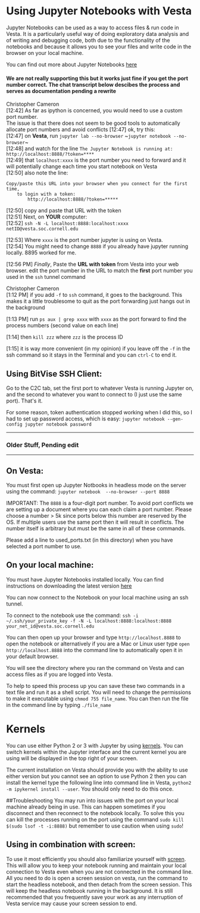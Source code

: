 # Using Jupyter Notebooks with Vesta

Jupyter Notebooks can be used as a way to access files & run code in Vesta.
It is a particularly useful way of doing exploratory data analysis and of
writing and debugging code, both due to the functionality of the notebooks and
because it allows you to see your files and write code in the browser on your
local machine.

You can find out more about Jupyter Notebooks
[here](http://jupyter.readthedocs.io/en/latest/index.html)

#### We are not really supporting this but it works just fine if you get the port number correct. The chat transcript below descibes the process and serves as documentation pending a rewrite

Christopher Cameron  
[12:42] As far as ipython is concerned, you would need to use a custom port number.  
The issue is that there does not seem to be good tools to automatically allocate port numbers and avoid conflicts
[12:47] 
ok, try this:  
[12:47] 
on **Vesta**, run `jupyter lab --no-browser`  ~`jupyter notebook --no-browser`~  
[12:48] 
and watch for the line 
`The Jupyter Notebook is running at: http://localhost:8888/?token=****`  
[12:49] 
that `localhost:xxxx` is the port number you need to forward and it will potentially change each time you start notebook on Vesta  
[12:50] 
also note the line:

```
Copy/paste this URL into your browser when you connect for the first time,
    to login with a token:
        http://localhost:8888/?token=*****
```

[12:50] 
copy and paste that URL with the token  
[12:51] 
Next, on **YOUR** computer:  
[12:52] 
`ssh -N -L localhost:8888:localhost:xxxx netID@vesta.soc.cornell.edu`  

[12:53] Where `xxxx` is the port number jupyter is using on Vesta.  
[12:54] You might need to change `8888` if you already have jupyter running locally. 8895 worked for me.  

[12:56 PM] _Finally_, Paste the **URL with token** from Vesta into your web browser. edit the port number in the URL to match the **first** port number you used in the `ssh` tunnel command


Christopher Cameron  
[1:12 PM] if you add `-f` to `ssh` command, it goes to the background. This makes it a little troublesome to quit as the port forwarding just hangs out in the background

[1:13 PM] 
run `ps aux | grep xxxx` with `xxxx` as the port forward to find the process numbers (second value on each line)  

[1:14] then `kill zzz` where `zzz` is the process ID  

[1:15] it is way more convenient (in my opinion) if you leave off the `-f` in the ssh command so it stays in the Terminal and you can `ctrl-C` to end it.  


## Using BitVise SSH Client:
Go to the C2C tab, set the first port to whatever Vesta is running Jupyter on, and the second to whatever you want to connect to (I just use the same port). That's it.

For some reason, token authentication stopped working when I did this, so I had to set up password access, which is easy:
`jupyter notebook --gen-config
jupyter notebook password`


----
### Older Stuff, Pending edit 
----

## On Vesta:

You must first open up Jupyter Notbooks in headless mode on the server using
the command: `jupyter notebook  --no-browser --port 8888`

IMPORTANT: The `8888` is a four-digit port number. To avoid port conflicts we
are setting up a document where you can each claim a port number. Please choose a number > 5k since ports below this number are reserved by the OS. If multiple
users use the same port then it will result in conflicts. The number itself is
arbitrary but must be the same in all of these commands.

Please add a line to used_ports.txt (in this directory) when you have selected a port number to use.

## On your local machine:

You must have Jupyter Notebooks installed locally. You can find instructions on
downloading the latest version [here](http://jupyter.readthedocs.io/en/latest/install.html)

You can now connect to the Notebook on your local machine using an ssh tunnel.

To connect to the notebook use the command:
`ssh -i ~/.ssh/your_private_key -f -N -L localhost:8888:localhost:8888 your_net_id@vesta.soc.cornell.edu`

You can then open up your browser and type `http://localhost.8888` to open the notebook
or alternatively if you are a Mac or Linux user type `open http://localhost.8888` into the command line to
automatically open it in your default browser.

You will see the directory where you ran the command on Vesta and can access files
as if you are logged into Vesta.

To help to speed this process up you can save these two commands in a text file and
run it as a shell script. You will need to change the permissions to make it
executable using `chmod 755 file_name`. You can then run the file in the command line by typing `./file_name`

# Kernels

You can use either Python 2 or 3 with Jupyter by using [kernels](http://ipython.readthedocs.io/en/stable/install/kernel_install.html). You can switch kernels within the Jupyter interface and the current kernel you are using will be displayed in the top right of your screen.

The current installation on Vesta should provide you with the ability to use either version but you cannot see an option to use Python 2 then you can install the kernel type the following line into command line in Vesta, `python2 -m ipykernel install --user`. You should only need to do this once.

##Troubleshooting
You may run into issues with the port on your local machine already being in use.
This can happen sometimes if you disconnect and then reconnect to the notebook
locally. To solve this you can kill the processes running on the port using the
command `sudo kill $(sudo lsof -t -i:8888)` but remember to use caution when
using `sudo`!

## Using in combination with screen:
To use it most efficiently you should also familiarize yourself with [screen](https://github.com/socdyn/wiki/blob/master/vesta/use_screen.md).
This will allow you to keep your notebook running and maintain your local
connection to Vesta even when you are not connected in the command line.
All you need to do is open a screen session on vesta, run the command to start
the headless notebook, and then detach from the screen session. This will
keep the headless notebook running in the background. It is still recommended
that you frequently save your work as any interruption of Vesta service may
cause your screen session to end.

